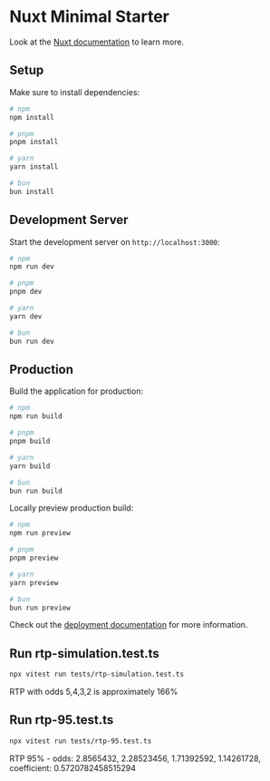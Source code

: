 # Nuxt Minimal Starter

Look at the [Nuxt documentation](https://nuxt.com/docs/getting-started/introduction) to learn more.

## Setup

Make sure to install dependencies:

```bash
# npm
npm install

# pnpm
pnpm install

# yarn
yarn install

# bun
bun install
```

## Development Server

Start the development server on `http://localhost:3000`:

```bash
# npm
npm run dev

# pnpm
pnpm dev

# yarn
yarn dev

# bun
bun run dev
```

## Production

Build the application for production:

```bash
# npm
npm run build

# pnpm
pnpm build

# yarn
yarn build

# bun
bun run build
```

Locally preview production build:

```bash
# npm
npm run preview

# pnpm
pnpm preview

# yarn
yarn preview

# bun
bun run preview
```

Check out the [deployment documentation](https://nuxt.com/docs/getting-started/deployment) for more information.


## Run rtp-simulation.test.ts

```bash
npx vitest run tests/rtp-simulation.test.ts

```
RTP with odds 5,4,3,2 is approximately 166%

## Run rtp-95.test.ts

```bash
npx vitest run tests/rtp-95.test.ts

```
RTP 95% - odds: 2.8565432, 2.28523456, 1.71392592, 1.14261728,
coefficient: 0.5720782458515294